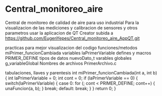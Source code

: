 # Central_monitoreo_aire
Central de monitoreo de calidad de aire para uso industrial
Para la visualizacion de las mediciones y calibracion de sensores y otros parametros usar la aplicacion de QT Creator subida a https://github.com/EugenYepes/Central_monitoreo_aire_AppQT.git

practicas para mejor visualizacion del codigo
funciones/metodos
    miPrimer_funcionCambiada
variables
    laPrimerVariable
defines y macros
    PRIMER_DEFINE
tipos de datos
    nuevoDato_t
varables globales 
    g_variableGlobal
Nombres de archivos 
    PrimerArchivo.c

tabulaciones, llaves y parentesis
    int miPrimer_funcionCambiada(int a, int b)
    {
        int laPrimerVariable = 0;
        int cont = 0;
        if (laPrimerVariable == 0) 
        {
            switch(laPrimerVariable) 
            {
                case 0:
                    for (; cont < PRIMER_DEFINE; cont++) 
                    {
                        unaFuncion(a, b);
                    }
                    break;
                default:
                    break;
            }
        }
        return 0;
    }